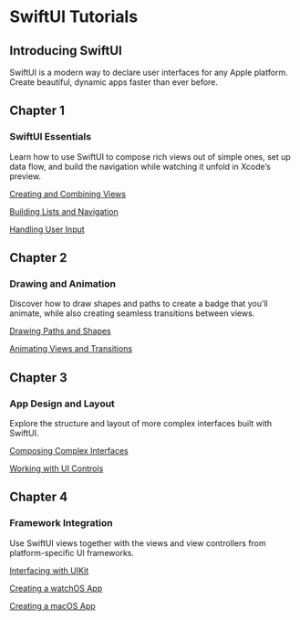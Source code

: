 # SwiftUI  Tutorials

## Introducing SwiftUI

SwiftUI is a modern way to declare user interfaces for any Apple platform. Create beautiful, dynamic apps faster than ever before.

## Chapter 1
### SwiftUI Essentials

Learn how to use SwiftUI to compose rich views out of simple ones, set up data flow, and build the navigation while watching it unfold in Xcode’s preview.

[Creating and Combining Views](https://developer.apple.com/tutorials/swiftui/creating-and-combining-views)

[Building Lists and Navigation](https://developer.apple.com/tutorials/swiftui/building-lists-and-navigation)

[Handling User Input](https://developer.apple.com/tutorials/swiftui/handling-user-input)

## Chapter 2
### Drawing and Animation

Discover how to draw shapes and paths to create a badge that you’ll animate, while also creating seamless transitions between views.

[Drawing Paths and Shapes](https://developer.apple.com/tutorials/swiftui/drawing-paths-and-shapes)

[Animating Views and Transitions](https://developer.apple.com/tutorials/swiftui/animating-views-and-transitions)

## Chapter 3
### App Design and Layout

Explore the structure and layout of more complex interfaces built with SwiftUI.

[Composing Complex Interfaces](https://developer.apple.com/tutorials/swiftui/composing-complex-interfaces)

[Working with UI Controls](https://developer.apple.com/tutorials/swiftui/working-with-ui-controls)

## Chapter 4
### Framework Integration

Use SwiftUI views together with the views and view controllers from platform-specific UI frameworks.

[Interfacing with UIKit](https://developer.apple.com/tutorials/swiftui/interfacing-with-uikit)

[Creating a watchOS App](https://developer.apple.com/tutorials/swiftui/creating-a-watchos-app)

[Creating a macOS App](https://developer.apple.com/tutorials/swiftui/creating-a-macos-app)